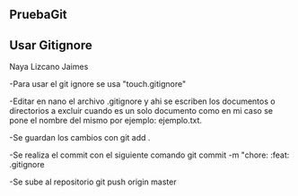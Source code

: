 ## PruebaGit 
## Usar Gitignore
Naya Lizcano Jaimes

-Para usar el git ignore se usa  "touch.gitignore"

-Editar en nano el archivo .gitignore y ahi se escriben los documentos o directorios a excluir  cuando es un solo documento como en mi caso se pone el nombre del mismo por ejemplo: ejemplo.txt. 

-Se guardan los cambios con git add .

-Se realiza el commit con el siguiente comando
git commit -m "chore: :feat: .gitignore

-Se sube al repositorio 
git push origin master 

